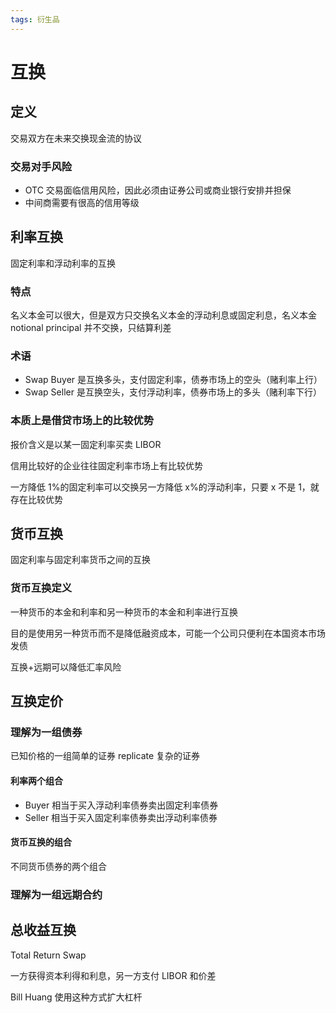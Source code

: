 ```yaml
---
tags: 衍生品
---
```

# 互换

## 定义

交易双方在未来交换现金流的协议

### 交易对手风险

- OTC 交易面临信用风险，因此必须由证券公司或商业银行安排并担保
- 中间商需要有很高的信用等级

## 利率互换

固定利率和浮动利率的互换

### 特点

名义本金可以很大，但是双方只交换名义本金的浮动利息或固定利息，名义本金 notional principal 并不交换，只结算利差

### 术语

- Swap Buyer 是互换多头，支付固定利率，债券市场上的空头（赌利率上行）
- Swap Seller 是互换空头，支付浮动利率，债券市场上的多头（赌利率下行）

### 本质上是借贷市场上的比较优势

报价含义是以某一固定利率买卖 LIBOR

信用比较好的企业往往固定利率市场上有比较优势

一方降低 1%的固定利率可以交换另一方降低 x%的浮动利率，只要 x 不是 1，就存在比较优势

## 货币互换

固定利率与固定利率货币之间的互换

### 货币互换定义

一种货币的本金和利率和另一种货币的本金和利率进行互换

目的是使用另一种货币而不是降低融资成本，可能一个公司只便利在本国资本市场发债

互换+远期可以降低汇率风险

## 互换定价

### 理解为一组债券

已知价格的一组简单的证券 replicate 复杂的证券

#### 利率两个组合

- Buyer 相当于买入浮动利率债券卖出固定利率债券
- Seller 相当于买入固定利率债券卖出浮动利率债券

#### 货币互换的组合

不同货币债券的两个组合

### 理解为一组远期合约

## 总收益互换

Total Return Swap

一方获得资本利得和利息，另一方支付 LIBOR 和价差

Bill Huang 使用这种方式扩大杠杆
